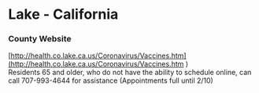 # Lake - California

### County Website
[http://health.co.lake.ca.us/Coronavirus/Vaccines.htm](http://health.co.lake.ca.us/Coronavirus/Vaccines.htm ) \
Residents 65 and older, who do not have the ability to schedule online, can call 707-993-4644 for assistance (Appointments full until 2/10)
